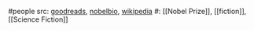 #people 
src: [goodreads](https://www.goodreads.com/author/show/4280.Kazuo_Ishiguro), [nobelbio](https://www.nobelprize.org/prizes/literature/2017/ishiguro/biographical/), [wikipedia](https://en.wikipedia.org/wiki/Kazuo_Ishiguro) 
#: [[Nobel Prize]], [[fiction]], [[Science Fiction]] 

